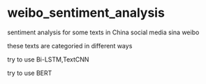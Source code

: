 # weibo_sentiment_analysis

sentiment analysis for some texts in China social media sina weibo

these texts are categoried in different ways

try to use Bi-LSTM,TextCNN

try to use BERT
